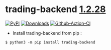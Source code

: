 # trading-backend [1.2.28](https://github.com/Drakkar-Software/trading-backend/tree/master/CHANGELOG.md)
[![PyPI](https://img.shields.io/pypi/v/trading-backend.svg)](https://pypi.python.org/pypi/trading-backend/)
[![Downloads](https://pepy.tech/badge/trading-backend/month)](https://pepy.tech/project/trading-backend)
[![Github-Action-CI](https://github.com/Drakkar-Software/trading-backend/workflows/trading-backend-CI/badge.svg)](https://github.com/Drakkar-Software/trading-backend/actions)

- Install trading-backend from pip : 

``` {.sourceCode .bash}
$ python3 -m pip install trading-backend
```
